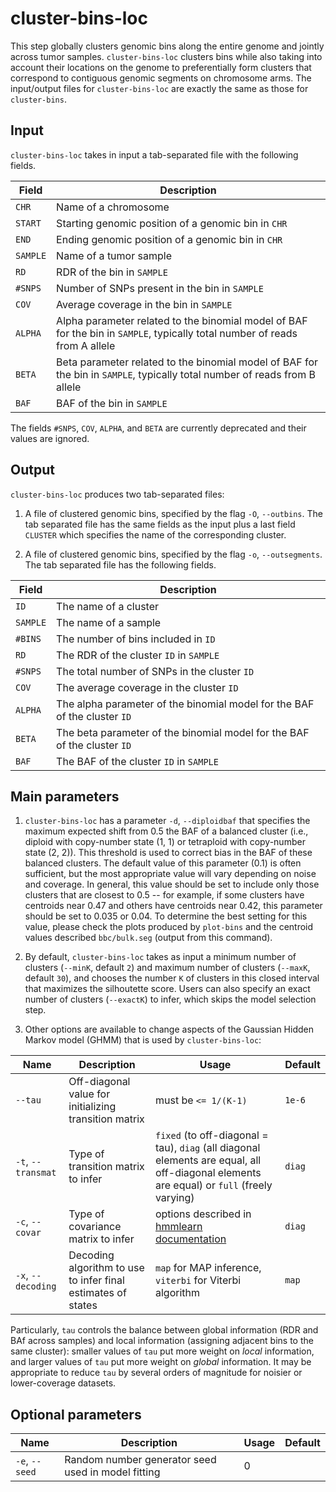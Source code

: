 # cluster-bins-loc

This step globally clusters genomic bins along the entire genome and jointly across tumor samples.
`cluster-bins-loc` clusters bins while also taking into account their locations on the genome to preferentially form clusters that correspond to contiguous genomic segments on chromosome arms.
The input/output files for `cluster-bins-loc` are exactly the same as those for `cluster-bins`.

## Input

`cluster-bins-loc` takes in input a tab-separated file with the following fields.

| Field | Description |
|-------|-------------|
| `CHR` | Name of a chromosome |
| `START` | Starting genomic position of a genomic bin in `CHR` |
| `END` | Ending genomic position of a genomic bin in `CHR` |
| `SAMPLE` | Name of a tumor sample |
| `RD` | RDR of the bin in `SAMPLE` |
| `#SNPS` | Number of SNPs present in the bin in `SAMPLE` |
| `COV` | Average coverage in the bin in `SAMPLE` |
| `ALPHA` | Alpha parameter related to the binomial model of BAF for the bin in `SAMPLE`, typically total number of reads from A allele |
| `BETA` | Beta parameter related to the binomial model of BAF for the bin in `SAMPLE`, typically total number of reads from B allele |
| `BAF` | BAF of the bin in `SAMPLE` |

The fields `#SNPS`, `COV`, `ALPHA`, and `BETA` are currently deprecated and their values are ignored.

## Output

`cluster-bins-loc` produces two tab-separated files:

1. A file of clustered genomic bins, specified by the flag `-O`, `--outbins`. The tab separated file has the same fields as the input plus a last field `CLUSTER` which specifies the name of the corresponding cluster.

2. A file of clustered genomic bins, specified by the flag `-o`, `--outsegments`. The tab separated file has the following fields.

| Field | Description |
|-------|-------------|
| `ID` | The name of a cluster |
| `SAMPLE` | The name of a sample |
| `#BINS` | The number of bins included in `ID` |
| `RD` | The RDR of the cluster `ID` in `SAMPLE` |
| `#SNPS` | The total number of SNPs in the cluster `ID` |
| `COV` | The average coverage in the cluster `ID` |
| `ALPHA` | The alpha parameter of the binomial model for the BAF of the cluster `ID` |
| `BETA` | The beta parameter of the binomial model for the BAF of the cluster `ID` |
| `BAF` | The BAF of the cluster `ID` in `SAMPLE` |


## Main parameters

1. `cluster-bins-loc` has a parameter `-d`, `--diploidbaf` that specifies the maximum expected shift from 0.5 the BAF of a balanced cluster (i.e., diploid with copy-number state (1, 1) or tetraploid with copy-number state (2, 2)). This threshold is used to correct bias in the BAF of these balanced clusters.
The default value of this parameter (0.1) is often sufficient, but the most appropriate value will vary depending on noise and coverage. In general, this value should be set to include only those clusters that are closest to 0.5 -- for example, if some clusters have centroids near 0.47 and others have centroids near 0.42, this parameter should be set to 0.035 or 0.04.
To determine the best setting for this value, please check the plots produced by `plot-bins` and the centroid values described  `bbc/bulk.seg` (output from this command).

2. By default, `cluster-bins-loc` takes as input a minimum number of clusters (`--minK`, default `2`) and maximum number of clusters (`--maxK`, default `30`), and chooses the number `K` of clusters in this closed interval that maximizes the silhoutette score. Users can also specify an exact number of clusters (`--exactK`) to infer, which skips the model selection step.

3. Other options are available to change aspects of the Gaussian Hidden Markov model (GHMM) that is used by `cluster-bins-loc`:

| Name | Description | Usage | Default |
|------|-------------|-------|---------|
| `--tau` | Off-diagonal value for initializing transition matrix | must be `<= 1/(K-1)` | `1e-6` |
| `-t`, `--transmat` | Type of transition matrix to infer | `fixed` (to off-diagonal = tau), `diag` (all diagonal elements are equal, all off-diagonal elements are equal) or `full` (freely varying) | `diag` |
| `-c`, `--covar` | Type of covariance matrix to infer | options described in [hmmlearn documentation](https://hmmlearn.readthedocs.io/en/latest/api.html#hmmlearn.hmm.GaussianHMM) | `diag` |
| `-x`, `--decoding` | Decoding algorithm to use to infer final estimates of states | `map` for MAP inference, `viterbi` for Viterbi algorithm | `map` |

Particularly, `tau` controls the balance between global information (RDR and BAf across samples) and local information (assigning adjacent bins to the same cluster): smaller values of `tau` put more weight on *local* information, and larger values of `tau` put more weight on *global* information. It may be appropriate to reduce `tau` by several orders of magnitude for noisier or lower-coverage datasets.

## Optional parameters

| Name | Description | Usage | Default |
|------|-------------|-------|---------|
| `-e`, `--seed`  | Random number generator seed used in model fitting | 0 |
